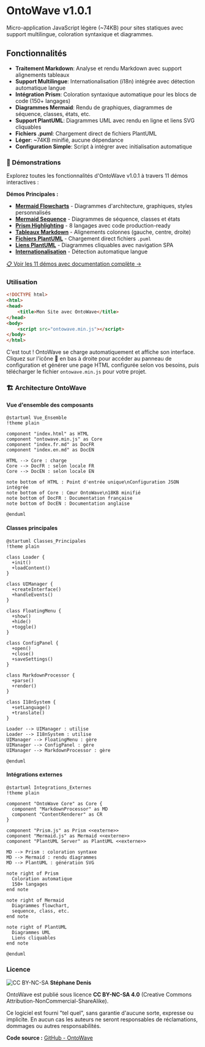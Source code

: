 # OntoWave v1.0.1

Micro-application JavaScript légère (~74KB) pour sites statiques avec support multilingue, coloration syntaxique et diagrammes.

## Fonctionnalités

- **Traitement Markdown**: Analyse et rendu Markdown avec support alignements tableaux
- **Support Multilingue**: Internationalisation (i18n) intégrée avec détection automatique langue
- **Intégration Prism**: Coloration syntaxique automatique pour les blocs de code (150+ langages)
- **Diagrammes Mermaid**: Rendu de graphiques, diagrammes de séquence, classes, états, etc.
- **Support PlantUML**: Diagrammes UML avec rendu en ligne et liens SVG cliquables
- **Fichiers .puml**: Chargement direct de fichiers PlantUML
- **Léger**: ~74KB minifié, aucune dépendance
- **Configuration Simple**: Script à intégrer avec initialisation automatique

### 🧪 Démonstrations

Explorez toutes les fonctionnalités d'OntoWave v1.0.1 à travers 11 démos interactives :

**Démos Principales :**
- **[Mermaid Flowcharts](demos/09-mermaid-flowcharts.html)** - Diagrammes d'architecture, graphiques, styles personnalisés
- **[Mermaid Sequence](demos/10-mermaid-sequence.html)** - Diagrammes de séquence, classes et états
- **[Prism Highlighting](demos/11-prism-highlight.html)** - 8 langages avec code production-ready
- **[Tableaux Markdown](demos/06-markdown-tables.html)** - Alignements colonnes (gauche, centre, droite)
- **[Fichiers PlantUML](demos/07-plantuml-file.html)** - Chargement direct fichiers `.puml`
- **[Liens PlantUML](demos/05-plantuml-links.html)** - Diagrammes cliquables avec navigation SPA
- **[Internationalisation](demos/02-i18n-french.html)** - Détection automatique langue

[📋 Voir les 11 démos avec documentation complète →](demos/)

### Utilisation

```html
<!DOCTYPE html>
<html>
<head>
    <title>Mon Site avec OntoWave</title>
</head>
<body>
    <script src="ontowave.min.js"></script>
</body>
</html>
```

C'est tout ! OntoWave se charge automatiquement et affiche son interface. Cliquez sur l'icône 🌊 en bas à droite pour accéder au panneau de configuration et générer une page HTML configurée selon vos besoins, puis télécharger le fichier `ontowave.min.js` pour votre projet.

### 🏗️ Architecture OntoWave

#### Vue d'ensemble des composants

```plantuml
@startuml Vue_Ensemble
!theme plain

component "index.html" as HTML
component "ontowave.min.js" as Core
component "index.fr.md" as DocFR
component "index.en.md" as DocEN

HTML --> Core : charge
Core --> DocFR : selon locale FR
Core --> DocEN : selon locale EN

note bottom of HTML : Point d'entrée unique\nConfiguration JSON intégrée
note bottom of Core : Cœur OntoWave\n18KB minifié
note bottom of DocFR : Documentation française
note bottom of DocEN : Documentation anglaise

@enduml
```

#### Classes principales

```plantuml
@startuml Classes_Principales
!theme plain

class Loader {
  +init()
  +loadContent()
}

class UIManager {
  +createInterface()
  +handleEvents()
}

class FloatingMenu {
  +show()
  +hide()
  +toggle()
}

class ConfigPanel {
  +open()
  +close()
  +saveSettings()
}

class MarkdownProcessor {
  +parse()
  +render()
}

class I18nSystem {
  +setLanguage()
  +translate()
}

Loader --> UIManager : utilise
Loader --> I18nSystem : utilise
UIManager --> FloatingMenu : gère
UIManager --> ConfigPanel : gère
UIManager --> MarkdownProcessor : gère

@enduml
```

#### Intégrations externes

```plantuml
@startuml Integrations_Externes
!theme plain

component "OntoWave Core" as Core {
  component "MarkdownProcessor" as MD
  component "ContentRenderer" as CR
}

component "Prism.js" as Prism <<externe>>
component "Mermaid.js" as Mermaid <<externe>>
component "PlantUML Server" as PlantUML <<externe>>

MD --> Prism : coloration syntaxe
MD --> Mermaid : rendu diagrammes
MD --> PlantUML : génération SVG

note right of Prism
  Coloration automatique
  150+ langages
end note

note right of Mermaid
  Diagrammes flowchart,
  sequence, class, etc.
end note

note right of PlantUML
  Diagrammes UML
  Liens cliquables
end note

@enduml
```

###  Licence

![CC BY-NC-SA](https://i.creativecommons.org/l/by-nc-sa/4.0/88x31.png) **Stéphane Denis**

OntoWave est publié sous licence **CC BY-NC-SA 4.0** (Creative Commons Attribution-NonCommercial-ShareAlike).

Ce logiciel est fourni "tel quel", sans garantie d'aucune sorte, expresse ou implicite. En aucun cas les auteurs ne seront responsables de réclamations, dommages ou autres responsabilités.

**Code source :** [GitHub - OntoWave](https://github.com/stephanedenis/OntoWave)
